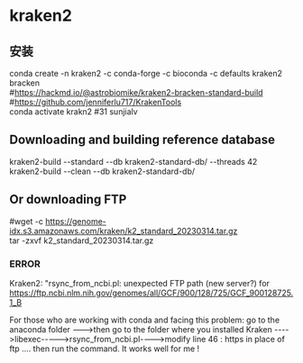 # kraken2

## 安装
conda create -n kraken2 -c conda-forge -c bioconda -c defaults kraken2 bracken  
#https://hackmd.io/@astrobiomike/kraken2-bracken-standard-build  
#https://github.com/jenniferlu717/KrakenTools  
conda activate krakn2 #31 sunjialv  

## Downloading and building reference database

kraken2-build --standard --db kraken2-standard-db/ --threads 42  
kraken2-build --clean --db kraken2-standard-db/  

## Or downloading FTP
#wget -c https://genome-idx.s3.amazonaws.com/kraken/k2_standard_20230314.tar.gz  
tar -zxvf k2_standard_20230314.tar.gz







### ERROR
Kraken2: "rsync_from_ncbi.pl: unexpected FTP path (new server?) for https://ftp.ncbi.nlm.nih.gov/genomes/all/GCF/900/128/725/GCF_900128725.1_B  

For those who are working with conda and facing this problem:
go to the anaconda folder --->then go to the folder where you installed Kraken ---->libexec----->rsync_from_ncbi.pl---->modify line 46 : https in place of ftp .... then run the command.
It works well for me !  
